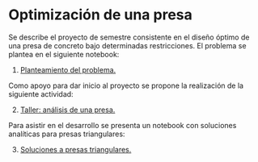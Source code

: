 # Optimización de una presa

Se describe el proyecto de semestre consistente en el diseño óptimo de una
presa de concreto bajo determinadas restricciones. El problema se plantea en el
siguiente notebook:


1. [Planteamiento del problema.](https://nbviewer.jupyter.org/github/AppliedMechanics-EAFIT/modelacion_computacional/blob/master/proyectos/presa/planteamiento_presa.ipynb)

Como apoyo para dar inicio al proyecto se propone la realización de la
siguiente actividad:

2. [Taller: análisis de una presa.](https://nbviewer.jupyter.org/github/AppliedMechanics-EAFIT/modelacion_computacional/blob/master/proyectos/presa/taller_presa_trapezoidal.ipynb)

Para asistir en el desarrollo se presenta un notebook con soluciones analíticas
para presas triangulares:

3. [Soluciones a presas triangulares.](https://nbviewer.jupyter.org/github/AppliedMechanics-EAFIT/modelacion_computacional/blob/master/proyectos/presa/soluciones_analiticas.ipynb)
